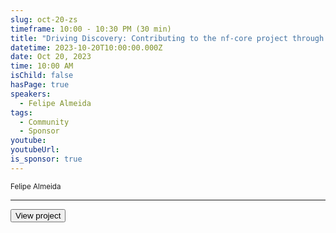 ```yaml
---
slug: oct-20-zs
timeframe: 10:00 - 10:30 PM (30 min)
title: "Driving Discovery: Contributing to the nf-core project through client collaboration"
datetime: 2023-10-20T10:00:00.000Z
date: Oct 20, 2023
time: 10:00 AM
isChild: false
hasPage: true
speakers:
  - Felipe Almeida
tags:
  - Community
  - Sponsor
youtube: 
youtubeUrl: 
is_sponsor: true
---
```

<div className="mb-4">
  <small className="typo-small">
    Felipe Almeida
  </small>
</div>

<hr className="border-t border-gray-50 mb-4 opacity-20" />

<div>
  <Button to="https://www.zs.com/solutions/life-sciences-randd-and-medical/zs-discovery" variant="secondary" size="md" arrow>
    View project
  </Button>
</div>